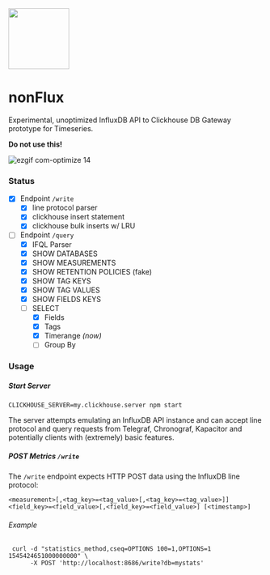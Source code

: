 <img src="https://user-images.githubusercontent.com/1423657/50525862-772d8480-0ade-11e9-95d5-d5150332eb18.png" width=120>

# nonFlux
Experimental, unoptimized InfluxDB API to Clickhouse DB Gateway prototype for Timeseries. 

**Do not use this!**

![ezgif com-optimize 14](https://user-images.githubusercontent.com/1423657/50405673-8f3c9580-07b8-11e9-8f41-7577246488d6.gif)

### Status
- [x] Endpoint `/write`
  - [x] line protocol parser
  - [x] clickhouse insert statement
  - [x] clickhouse bulk inserts w/ LRU
- [ ] Endpoint `/query`
  - [x] IFQL Parser
  - [x] SHOW DATABASES
  - [x] SHOW MEASUREMENTS
  - [x] SHOW RETENTION POLICIES (fake)
  - [x] SHOW TAG KEYS
  - [x] SHOW TAG VALUES
  - [x] SHOW FIELDS KEYS
  - [ ] SELECT
    - [x] Fields
    - [x] Tags
    - [x] Timerange _(now)_
    - [ ] Group By

### Usage
##### Start Server
```
CLICKHOUSE_SERVER=my.clickhouse.server npm start
```

The server attempts emulating an InfluxDB API instance and can accept line protocol and query requests from Telegraf, Chronograf, Kapacitor and potentially clients with (extremely) basic features.


##### POST Metrics `/write`
The `/write` endpoint expects HTTP POST data using the InfluxDB line protocol:
```
<measurement>[,<tag_key>=<tag_value>[,<tag_key>=<tag_value>]] <field_key>=<field_value>[,<field_key>=<field_value>] [<timestamp>]
```
###### Example
```
 curl -d "statistics_method,cseq=OPTIONS 100=1,OPTIONS=1 1545424651000000000" \
      -X POST 'http://localhost:8686/write?db=mystats'
```

